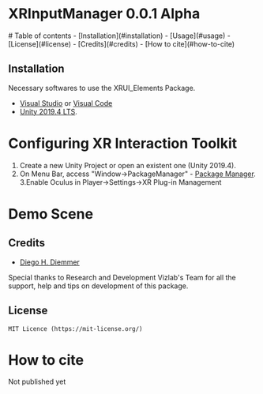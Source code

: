 # XRInputManager 0.0.1 Alpha


</p>
# Table of contents
- [Installation](#installation)
- [Usage](#usage)
- [License](#license)
- [Credits](#credits)
- [How to cite](#how-to-cite)

## Installation

Necessary softwares to use the XRUI_Elements Package.

* [Visual Studio](https://visualstudio.microsoft.com/vs/community/) or [Visual Code](https://code.visualstudio.com/docs/other/unity)
* [Unity 2019.4 LTS](https://unity3d.com/unity/qa/lts-releases?_ga=2.178802020.1167371567.1592846982-112079466.1585313065).

# Configuring XR Interaction Toolkit

1. Create a new Unity Project or open an existent one (Unity 2019.4).
2. On Menu Bar, access "Window->PackageManager" - [Package Manager](https://docs.unity3d.com/Packages/com.unity.package-manager-ui@2.0/manual/index.html).
3.Enable Oculus in Player->Settings->XR Plug-in Management

# Demo Scene


## Credits
 
- [Diego H. Diemmer](http://lattes.cnpq.br/6583650405742885)
 
 Special thanks to Research and Development Vizlab's Team for all the support, help and tips on development of this package.

## License

```
MIT Licence (https://mit-license.org/)
```

# How to cite

Not published yet

```

```


